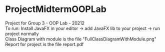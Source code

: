 # ProjectMidtermOOPLab
<div>Project for Group 3 - OOP Lab - 20212</div>
<div>To run: Install JavaFX in your editor -> add JavaFX lib to your project -> run project normally</div>

<div>Class Diagram with module is the file "FullClassDiagramWithModule.png"</div>
<div>Report for project is the file report.pdf</div>
